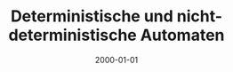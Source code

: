 ---
title: Deterministische und nicht-deterministische Automaten
description: Lernzettel - Endliche Automaten, formale Sprachen und Entscheidbarkeit
draft: true
date: 2000-01-01
tags:
---